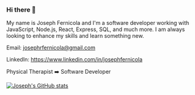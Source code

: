 ### Hi there 👋


My name is Joseph Fernicola and I'm a software developer working with JavaScript, Node.js, React, Express, SQL, and much more. I am always looking to enhance my skills and learn something new.

Email:  josephrfernicola@gmail.com <br />

LinkedIn:  https://www.linkedin.com/in/josephfernicola <br />

Physical Therapist ➡️ Software Developer

[![Joseph's GitHub stats](https://github-readme-stats.vercel.app/api?username=josephfernicola)](https://github.com/josephfernicola/github-readme-stats)
